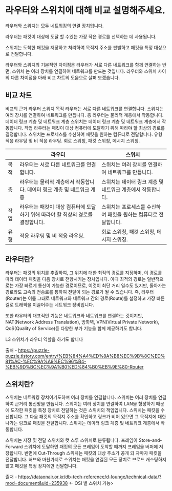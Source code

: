 # 라우터와 스위치에 대해 비교 설명해주세요.

라우터와 스위치는 모두 네트워킹의 연결 장치입니다.

라우터는 패킷이 대상에 도달 할 수있는 가장 작은 경로를 선택하는 데 사용됩니다.

스위치는 도착한 패킷을 저장하고 처리하여 목적지 주소를 판별하고 패킷을 특정 대상으로 전달합니다.

라우터와 스위치의 기본적인 차이점은 라우터가 서로 다른 네트워크를 함께 연결하는 반면, 스위치 는 여러 장치를 연결하여 네트워크를 만드는 것입니다. 라우터와 스위치 사이의 다른 차이점을 아래 비교 차트의 도움으로 살펴 보겠습니다.

## 비교 차트

비교의 근거 라우터 스위치
목적 라우터는 서로 다른 네트워크를 연결합니다. 스위치는 여러 장치를 연결하여 네트워크를 만듭니다.
층 라우터는 물리적 계층에서 작동합니다. 데이터 링크 계층 및 네트워크 계층 스위치는 데이터 링크 계층 및 네트워크 계층에서 작동합니다.
작업 라우터는 패킷이 대상 컴퓨터에 도달하기 위해 따라야 할 최상의 경로를 결정합니다. 스위치는 프로세스를 수신하여 패킷을 원하는 컴퓨터로 전달합니다.
유형 적응 라우팅 및 비 적응 라우팅. 회로 스위칭, 패킷 스위칭, 메시지 스위칭.

|      | 라우터                                                                          | 스위치                                                          |
| ---- | ------------------------------------------------------------------------------- | --------------------------------------------------------------- |
| 목적 | 라우터는 서로 다른 네트워크를 연결합니다.                                       | 스위치는 여러 장치를 연결하여 네트워크를 만듭니다.              |
| 층   | 라우터는 물리적 계층에서 작동합니다. 데이터 링크 계층 및 네트워크 계층          | 스위치는 데이터 링크 계층 및 네트워크 계층에서 작동합니다.      |
| 작업 | 라우터는 패킷이 대상 컴퓨터에 도달하기 위해 따라야 할 최상의 경로를 결정합니다. | 스위치는 프로세스를 수신하여 패킷을 원하는 컴퓨터로 전달합니다. |
| 유형 | 적응 라우팅 및 비 적응 라우팅.                                                  | 회로 스위칭, 패킷 스위칭, 메시지 스위칭.                        |

## 라우터란?

라우터는 패킷의 위치를 추출하여, 그 위치에 대한 최적의 경로를 지정하며, 이 경로를 따라 데이터 패킷을 다음 장치로 전향시키는 장치입니다. 이때 최적의 경로는 일반적으로는 가장 빠르게 통신이 가능한 경로이므로, 이것이 최단 거리 일수도 있지만, 돌아가는 경로라도 고속의 전송로를 통하여 전달이 되는 경로가 될 수 있습니다. 즉, 라우터(Router)는 이름 그대로 네트워크와 네트워크 간의 경로(Route)를 설정하고 가장 빠른 길로 트래픽을 이끌어주는 네트워크 장비입니다.

또한 라우터의 대표적인 기능은 네트워크와 네트워크를 연결하는 것이지만, NAT(Network Address Translation), 방화벽, VPN(Virtual Private Network), QoS(Quality of Service)등 다양한 부가 기능을 함께 제공하기도 합니다.

L3 스위치가 라우터 역할을 하기도 합니다

출처 - https://puzzle-puzzle.tistory.com/entry/%EB%84%A4%ED%8A%B8%EC%9B%8C%ED%81%AC-%EC%9A%A9%EC%96%B4-%EB%9D%BC%EC%9A%B0%ED%84%B0%EB%9E%80-Router

## 스위치란?

스위치는 네트워킹 장치이기도하며 여러 장치를 연결합니다. 스위치는 여러 장치를 연결하여 근거리 통신망을 만듭니다. 스위치는 여러 장치를 연결하여 LAN을 형성하기 때문에 도착한 패킷을 특정 장치로 전달하는 것은 스위치의 책임입니다. 스위치는 패킷을 수신합니다. 그 다음 패킷의 목적지 주소를 확인하고 링크가 비어 있으면 그 목적지에 대한 나가는 링크로 패킷을 전달합니다. 스위치는 데이터 링크 계층 및 네트워크 계층에서 작동합니다.

스위치는 저장 및 전달 스위치와 컷 스루 스위치로 분류됩니다. 프레임이 Store-and-Forward 스위치에 도달하면 패킷의 모든 프레임이 도착할 때까지 프레임을 버퍼에 저장합니다. 반면에 Cut-Through 스위치는 패킷의 대상 주소가 공개 되 자마자 패킷을 전달합니다. 허브와 마찬가지로 스위치는 패킷을 연결된 모든 장치로 브로드 캐스팅하지 않고 패킷을 특정 장치에만 전달합니다.

출처 - https://dataonair.or.kr/db-tech-reference/d-lounge/technical-data/?mod=document&uid=235938 <- OSI 별 스위치 기능>
